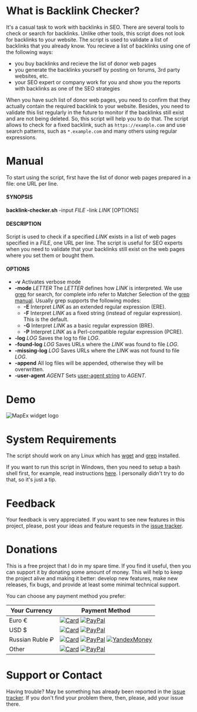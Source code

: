 # What is Backlink Checker? 
It's a casual task to work with backlinks in SEO. There are several tools to check or search for backlinks. Unlike other tools, this script does not look for backlinks to your website. The script is used to validate a list of backlinks that you already know. You  recieve a list of backlinks using one of the following ways:

- you buy backlinks and recieve the list of donor web pages
- you generate the backlinks yourself by posting on forums, 3rd party websites, etc.
- your SEO expert or company work for you and show you the reports with backlinks as one of the SEO strategies

When you have such list of donor web pages, you need to confirm that they actually contain the required backlink to your website. Besides, you need to validate this list regularly in the future to monitor if the backlinks still exist and are not being deleted. So, this script will help you to do that. The script allows to check for a fixed backlink, such as `https://example.com` and use search patterns, such as `*.example.com` and many others using regular expressions.     

# Manual
To start using the script, first have the list of donor web pages prepared in a file: one URL per line.

#### SYNOPSIS
**backlink-checker.sh** -input *FILE* -link *LINK* [OPTIONS]

#### DESCRIPTION
Script is used to check if a specified *LINK* exists in a list of web pages specified in a *FILE*, one URL per line. The script is useful for SEO experts when you need to validate that your backlinks still exist on the web pages where you set them or bought them.

#### OPTIONS
* **-v** 
Activates verbose mode
* **-mode** *LETTER*
The *LETTER* defines how *LINK* is interpreted. We use [grep](https://en.wikipedia.org/wiki/Grep) for search, for complete info refer to Matcher Selection of the [grep manual](https://www.gnu.org/software/grep/manual/grep.html#grep-Programs). Usually grep supports the following modes:
	* **-E**
Interpret *LINK* as an extended regular expression (ERE).
    * **-F**
Interpret *LINK* as a fixed string (instead of regular expression). This is the default.
	* **-G**
Interpret *LINK* as a basic regular expression (BRE).
	* **-P**
Interpret *LINK* as a Perl-compatible regular expression (PCRE).
* **-log** *LOG*
Saves the log to file *LOG*.
* **-found-log** *LOG*
Saves URLs where the *LINK* was found to file *LOG*.
* **-missing-log** *LOG*
Saves URLs where the *LINK* was not found to file *LOG*.
* **-append**
All log files will be appended, otherwise they will be overwritten.
* **-user-agent** *AGENT*
Sets [user-agent string](https://en.wikipedia.org/wiki/User_agent) to *AGENT*.

# Demo
![MapEx widget logo](https://thumbs.gfycat.com/VainFirstDugong-size_restricted.gif)

# System Requirements
The script should work on any Linux which has [wget](https://en.wikipedia.org/wiki/Wget) and [grep](https://en.wikipedia.org/wiki/Grep) installed. 

If you want to run this script in Windows, then you need to setup a bash shell first, for example, read instructions [here](https://www.howtogeek.com/249966/how-to-install-and-use-the-linux-bash-shell-on-windows-10/). I personally didn't try to do that, so it's just a tip.  

# Feedback
Your feedback is very appreciated. If you want to see new features in this project, please, post your ideas and feature requests in the [issue tracker](https://github.com/rvalitov/backlink-checker/issues).

# Donations
This is a free project that I do in my spare time. If you find it useful, then you can support it by donating some amount of money. This will help to keep the project alive and making it better: develop new features, make new releases, fix bugs, and provide at least some minimal technical support.

You can choose any payment method you prefer:

Your Currency | Payment Method
------------ | -------------
Euro € | [![Card](https://img.shields.io/badge/EURO-Debit/Credit%20Card-6f202b.svg?style=flat)](https://www.paypal.com/cgi-bin/webscr?cmd=_s-xclick&hosted_button_id=BJJF3E6DBRYHA) [![PayPal](https://img.shields.io/badge/EURO-PayPal-blue.svg?style=flat)](https://www.paypal.me/valitov/0eur) 
USD $ | [![Card](https://img.shields.io/badge/USD-Debit/Credit%20Card-6f202b.svg?style=flat)](https://www.paypal.com/cgi-bin/webscr?cmd=_s-xclick&hosted_button_id=B8VMNU7SEAU8J) [![PayPal](https://img.shields.io/badge/USD-PayPal-blue.svg?style=flat)](https://www.paypal.me/valitov/0usd) 
Russian Ruble ₽ | [![Card](https://img.shields.io/badge/RUB-Debit/Credit%20Card-6f202b.svg?style=flat)](https://money.yandex.ru/to/410011424143476) [![PayPal](https://img.shields.io/badge/RUB-PayPal-blue.svg?style=flat)](https://www.paypal.me/valitov/0rub) [![YandexMoney](https://img.shields.io/badge/RUB-YandexMoney-5b0d56.svg?style=flat)](https://money.yandex.ru/to/410011424143476)
Other | [![Card](https://img.shields.io/badge/OTHER-Debit/Credit%20Card-6f202b.svg?style=flat)](https://www.paypal.com/cgi-bin/webscr?cmd=_s-xclick&hosted_button_id=BJJF3E6DBRYHA) [![PayPal](https://img.shields.io/badge/OTHER-PayPal-blue.svg?style=flat)](https://www.paypal.me/valitov)

# Support or Contact
Having trouble? May be something has already been reported in the [issue tracker](https://github.com/rvalitov/backlink-checker/issues). If you don't find your problem there, then, please, add your issue there.